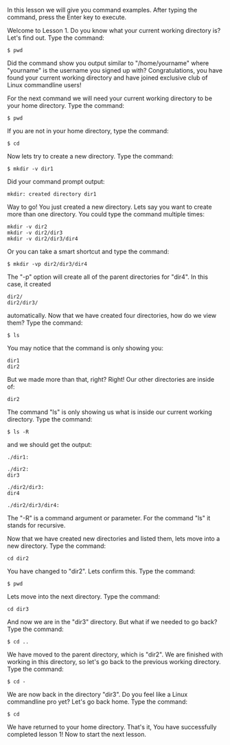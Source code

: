 In this lesson we will give you command examples.  After typing the command, press the Enter key to execute.

Welcome to Lesson 1.  Do you know what your current working directory is?  Let's find out.  Type the command:

    $ pwd

Did the command show you output similar to "/home/yourname" where "yourname" is the username you signed up with? Congratulations, you have found your current working directory and have joined exclusive club of Linux commandline users!

For the next command we will need your current working directory to be your home directory.  Type the command:

	$ pwd
	
If you are not in your home directory, type the command:

	$ cd
	
Now lets try to create a new directory.  Type the command: 

    $ mkdir -v dir1

Did your command prompt output:

	mkdir: created directory dir1

Way to go! You just created a new directory. Lets say you want to create more than one directory.  You could type the command multiple times:

	mkdir -v dir2
	mkdir -v dir2/dir3
	mkdir -v dir2/dir3/dir4

Or you can take a smart shortcut and type the command: 

	$ mkdir -vp dir2/dir3/dir4

The "-p" option will create all of the parent directories for "dir4".  In this case, it created 

	dir2/
	dir2/dir3/

automatically.  Now that we have created four directories, how do we view them? Type the command:

	$ ls

You may notice that the command is only showing you:

	dir1
	dir2
	
But we made more than that, right?  Right!  Our other directories are inside of:

	dir2
	
The command "ls" is only showing us what is inside our current working directory.  Type the command:

	$ ls -R 

and we should get the output:

	./dir1:

	./dir2:
	dir3

	./dir2/dir3:
	dir4

	./dir2/dir3/dir4:

The "-R" is a command argument or parameter.  For the command "ls" it stands for recursive.  

Now that we have created new directories and listed them, lets move into a new directory.  Type the command:

	cd dir2

You have changed to "dir2".  Lets confirm this.  Type the command:

	$ pwd

Lets move into the next directory.  Type the command:

	cd dir3
	
And now we are in the "dir3" directory.  But what if we needed to go back?  Type the command: 

	$ cd ..

We have moved to the parent directory, which is "dir2".  We are finished with working in this directory, so let's go back to the previous working directory.  Type the command:

	$ cd -

We are now back in the directory "dir3".  Do you feel like a Linux commandline pro yet?  Let's go back home.  Type the command:

	$ cd

We have returned to your home directory.  That's it, You have successfully completed lesson 1!  Now to start the next lesson.
